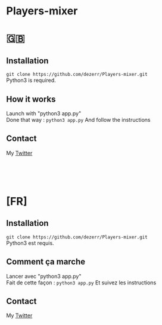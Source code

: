 # Players-mixer

# 🇬🇧
## Installation

`git clone https://github.com/dezerr/Players-mixer.git`
<br>Python3 is required.

## How it works
Launch with "python3 app.py"<br>
Done that way :
`python3 app.py`
And follow the instructions

## Contact
My [Twitter](https://twitter.com/dezerr_)

<br><br><br>

# [FR]

## Installation

`git clone https://github.com/dezerr/Players-mixer.git`
<br>Python3 est requis.

## Comment ça marche
Lancer avec "python3 app.py"<br>
Fait de cette façon :
`python3 app.py`
Et suivez les instructions

## Contact
My [Twitter](https://twitter.com/dezerr_)
